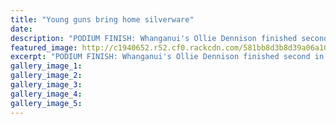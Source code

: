 ```yaml
---
title: "Young guns bring home silverware"
date: 
description: "PODIUM FINISH: Whanganui's Ollie Dennison finished second in his class at the Epic Events four-hour endurance race in Taupo, Wanganui Chronicle article on 3/11/16..."
featured_image: http://c1940652.r52.cf0.rackcdn.com/581bb8d3b8d39a06a1000002/Ollie-Dennison-motorcross-March-2016.jpg
excerpt: "PODIUM FINISH: Whanganui's Ollie Dennison finished second in his class at the Epic Events four-hour endurance race in Taupo."
gallery_image_1: 
gallery_image_2: 
gallery_image_3: 
gallery_image_4: 
gallery_image_5: 
---
```

